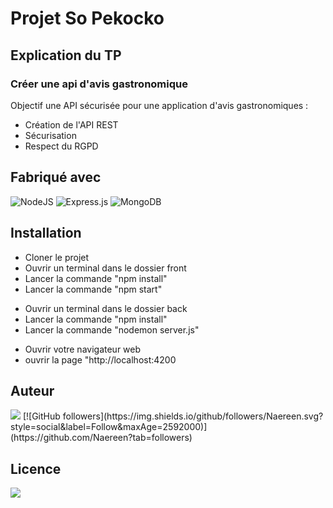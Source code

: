 # Projet So Pekocko

## Explication du TP
### Créer une api d'avis gastronomique
Objectif une API sécurisée pour une application d'avis gastronomiques :  
 - Création de l'API REST
 - Sécurisation
 - Respect du RGPD 
 

## Fabriqué avec 
<img alt="NodeJS" src="https://img.shields.io/badge/node.js%20-%2343853D.svg?&style=for-the-badge&logo=node.js&logoColor=white"/>
<img alt="Express.js" src="https://img.shields.io/badge/express.js%20-%23404d59.svg?&style=for-the-badge"/>
<img alt="MongoDB" src ="https://img.shields.io/badge/MongoDB-%234ea94b.svg?&style=for-the-badge&logo=mongodb&logoColor=white"/>



## Installation
<ul>
    <li>Cloner le projet</li>
    <li>Ouvrir un terminal dans le dossier front</li>
    <li>Lancer la commande "npm install"</li>
	<li>Lancer la commande "npm start"</li>
</ul>
<ul>
    <li>Ouvrir un terminal dans le dossier back</li>
    <li>Lancer la commande "npm install"</li>
	<li>Lancer la commande "nodemon server.js"</li>
</ul>
<ul>
    <li>Ouvrir votre navigateur web</li>
    <li>ouvrir la page "http://localhost:4200</li>
</ul>

## Auteur
<img src='https://img.shields.io/badge/Autor-Chosson Jonathan-blue' />
[![GitHub followers](https://img.shields.io/github/followers/Naereen.svg?style=social&label=Follow&maxAge=2592000)](https://github.com/Naereen?tab=followers)

## Licence 
<img src='https://forthebadge.com/images/badges/open-source.svg' />
